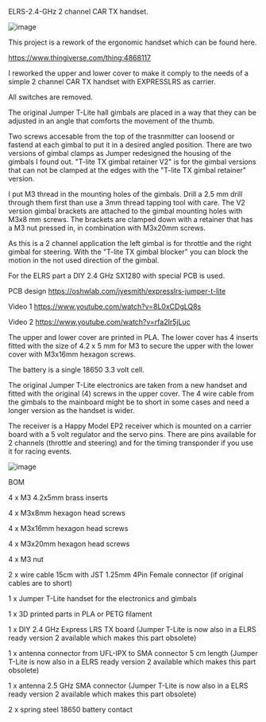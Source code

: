 ELRS-2.4-GHz 2 channel CAR TX handset.

![image](https://user-images.githubusercontent.com/17322922/181484705-b0a37a05-1376-4b9f-a9f9-ba5dee9704e3.png)

This project is a rework of the ergonomic handset which can be found here.

https://www.thingiverse.com/thing:4868117

I reworked the upper and lower cover to make it comply to the needs of a simple 2 channel CAR TX handset with EXPRESSLRS as carrier.

All switches are removed.

The original Jumper T-Lite hall gimbals are placed in a way that they can be adjusted in an angle that comforts the movement of the thumb.

Two screws accesable from the top of the trasnmitter can loosend or fastend at each gimbal to put it in a desired angled position.
There are two versions of gimbal clamps as Jumper redesigned the housing of the gimbals I found out.
"T-lite TX gimbal retainer V2" is for the gimbal versions that can not be clamped at the edges with the "T-lite TX gimbal retainer" version.

I put M3 thread in the mounting holes of the gimbals. Drill a 2.5 mm drill through them first than use a 3mm thread tapping tool with care.
The V2 version gimbal brackets are attached to the gimbal mounting holes with M3x8 mm screws.
The brackets are clamped down with a retainer that has a M3 nut pressed in, in combination with M3x20mm screws. 

As this is a 2 channel application the left gimbal is for throttle and the right gimbal for steering.
With the "T-lite TX gimbal blocker" you can block the motion in the not used direction of the gimbal.

For the ELRS part a DIY 2.4 GHz SX1280 with special PCB is used.

PCB design https://oshwlab.com/jyesmith/expresslrs-jumper-t-lite

Video 1 https://www.youtube.com/watch?v=8L0xCDgLQ8s

Video 2 https://www.youtube.com/watch?v=rfa2Ir5jLuc

The upper and lower cover are printed in PLA.
The lower cover has 4 inserts fitted with the size of 4.2 x 5 mm for M3 to secure the upper with the lower cover with M3x16mm hexagon screws.

The battery is a single 18650 3.3 volt cell.

The original Jumper T-Lite electronics are taken from a new handset and fitted with the original (4) screws in the upper cover.
The 4 wire cable from the gimbals to the mainboard might be to short in some cases and need a longer version as the handset is wider.

The receiver is a Happy Model EP2 receiver which is mounted on a carrier board with a 5 volt regulator and the servo pins.
There are pins available for 2 channels (throttle and steering) and for the timing transponder if you use it for racing events.

![image](https://user-images.githubusercontent.com/17322922/181485859-2b33f0b9-06f7-442c-a66a-13e915312cab.png)

BOM

4 x M3 4.2x5mm brass inserts

4 x M3x8mm hexagon head screws

4 x M3x16mm hexagon head screws

4 x M3x20mm hexagon head screws

4 x M3 nut

2 x wire cable 15cm with JST 1.25mm 4Pin Female connector (if original cables are to short)

1 x Jumper T-Lite handset for the electronics and gimbals

1 x 3D printed parts in PLA or PETG filament

1 x DIY 2.4 GHz Express LRS TX board (Jumper T-Lite is now also in a ELRS ready version 2 available which makes this part obsolete)

1 x antenna connector from UFL-IPX to SMA connector 5 cm length (Jumper T-Lite is now also in a ELRS ready version 2 available which makes this part obsolete)

1 x antenna 2.5 GHz SMA connector (Jumper T-Lite is now also in a ELRS ready version 2 available which makes this part obsolete)

2 x spring steel 18650 battery contact
